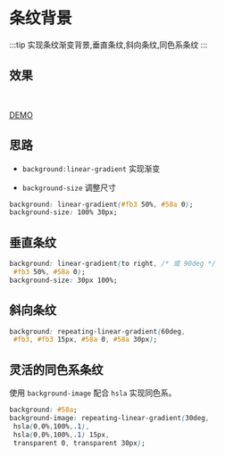 # 条纹背景

:::tip
实现条纹渐变背景,垂直条纹,斜向条纹,同色系条纹
:::

## 效果

<br>
<bdg-6></bdg-6>

[DEMO](http://dabblet.com/gist/119dbf7f0c76dba7b7ee)

## 思路

* `background:linear-gradient` 实现渐变

* `background-size` 调整尺寸

```css
background: linear-gradient(#fb3 50%, #58a 0);
background-size: 100% 30px;
```

## 垂直条纹

```css
background: linear-gradient(to right, /* 或 90deg */
 #fb3 50%, #58a 0);
background-size: 30px 100%;
```

## 斜向条纹

```css
background: repeating-linear-gradient(60deg,
 #fb3, #fb3 15px, #58a 0, #58a 30px);
```

## 灵活的同色系条纹

使用 `background-image` 配合 `hsla` 实现同色系。

```css
background: #58a;
background-image: repeating-linear-gradient(30deg,
 hsla(0,0%,100%,.1),
 hsla(0,0%,100%,.1) 15px,
 transparent 0, transparent 30px);
```

